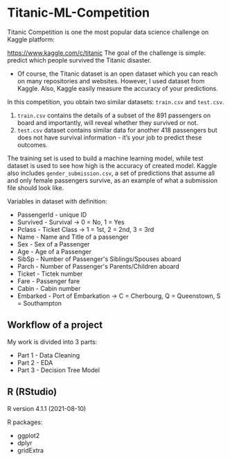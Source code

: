 # Titanic-ML-Competition
Titanic Competition is one the most popular data science challenge on Kaggle platform:

https://www.kaggle.com/c/titanic
The goal of the challenge is simple: predict which people survived the Titanic disaster.

* Of course, the Titanic dataset is an open dataset which you can reach on many repositories and websites. However, I used dataset from Kaggle. Also, Kaggle easily measure the accuracy of your predictions. 

In this competition, you obtain two similar datasets: `train.csv` and `test.csv`.

1. `train.csv` contains the details of a subset of the 891 passengers on board and importantly, will reveal whether they survived or not.
2. `test.csv` dataset contains similar data for another 418 passengers but does not have survival information - it’s your job to predict these outcomes.

The training set is used to build a machine learning model, while test dataset is used to see how high is the accuracy of created model.
Kaggle also includes `gender_submission.csv`, a set of predictions that assume all and only female passengers survive, as an example of what a submission file should look like.


Variables in dataset with definition:
* PassengerId - unique ID
* Survived - Survival -> 0 = No, 1 = Yes
* Pclass - Ticket Class -> 1 = 1st, 2 = 2nd, 3 = 3rd
* Name - Name and Title of a passenger
* Sex - Sex of a Passenger
* Age - Age of a Passenger
* SibSp - Number of Passenger's Siblings/Spouses aboard
* Parch - Number of Passenger's Parents/Children aboard
* Ticket - Tictek number    
* Fare - Passenger fare
* Cabin - Cabin number
* Embarked - Port of Embarkation -> C = Cherbourg, Q = Queenstown, S = Southampton

## Workflow of a project
My work is divided into 3 parts:
* Part 1 - Data Cleaning
* Part 2 - EDA
* Part 3 - Decision Tree Model

## R (RStudio)

R version 4.1.1 (2021-08-10)

R packages:
* ggplot2
* dplyr
* gridExtra
